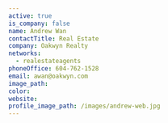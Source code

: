 ```yaml
---
active: true
is_company: false
name: Andrew Wan
contactTitle: Real Estate
company: Oakwyn Realty
networks:
  - realestateagents
phoneOffice: 604-762-1528
email: awan@oakwyn.com
image_path:
color:
website:
profile_image_path: /images/andrew-web.jpg
---
```




